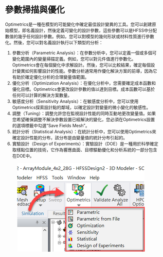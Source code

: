 # 參數掃描與優化

Optimetrics是一種在模型的可能變化中確定最佳設計變異的工具。您可以創建原始模型，即名義設計，然後定義可變化的設計參數，這些參數可以是HFSS中分配數值的幾乎任何設計參數。例如，您可以對模型的幾何形狀或材料性質進行參數化。然後，您可以對名義設計執行以下類型的分析：

1. 參數分析（Parametric Analysis）：在參數分析中，您可以定義一個或多個可變化範圍內的變量掃描定義。例如，您可以對元件值進行參數化。Optimetrics會在每個變化中求解設計。然後，您可以比較結果，確定每個設計變異如何影響設計的性能。參數分析通常用作優化解決方案的前導，因為它有助於確定優化分析的合理變量值範圍。
2. 優化分析（Optimization Analysis）：在優化分析中，您需要確定成本函數和優化目標。Optimetrics會更改設計參數的值以達到目標。成本函數可以基於任何可以計算的解決方案數量。
3. 敏感度分析（Sensitivity Analysis）：在敏感度分析中，您可以使用Optimetrics探索設計點的鄰域，以確定設計對變量的微小變化的敏感性。
4. 調整（Tuning）：調整允許您在監視設計性能的同時互動地更改變量值。如果您希望確保調整不解決參數設置已經解決的變化，您必須在Optimetrics設置的選項標籤中勾選“Save Fields Mesh”。
5. 統計分析（Statistical Analysis）：在統計分析中，您可以使用Optimetrics來確定設計性能的分布，該分布是由變量值的統計分布引起的。
6. 實驗設計（Design of Experiments）：實驗設計（DOE）是一種用於科學確定取樣點位置的技術，它作為響應曲面、目標驅動優化和分析系統的一部分包含在DOE中。

<figure><img src="../.gitbook/assets/image (18) (1).png" alt=""><figcaption></figcaption></figure>
